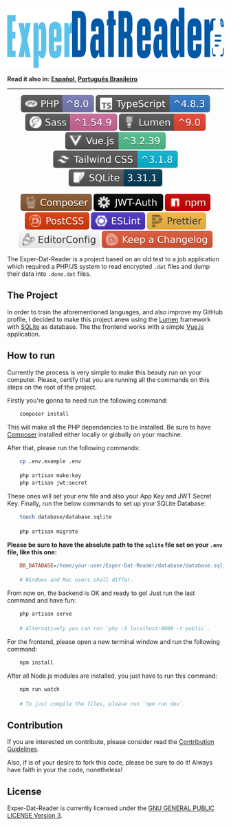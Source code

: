 <!-- markdownlint-disable MD033 MD041 -->
<p align="center">
    <a href="#exper-dat-reader">
        <img
            src="docs/assets/images/logo.png"
            alt="Exper-Dat-Reader logo"
            width="1282"
            height="140"
        />
    </a>
</p>
<!-- markdownlint-enable MD033 MD041 -->

**Read it also in: [Español], [Português Brasileiro]**

---

<!-- markdownlint-disable MD013 MD033 -->
<p align="center">
    <a href="https://www.php.net/" target="_blank"><img src="docs/assets/badges/php.svg" alt="PHP" /></a>
    <a href="https://www.typescriptlang.org/" target="_blank"><img src="docs/assets/badges/ts.svg" alt="TypeScript" /></a>
    <a href="https://sass-lang.com/" target="_blank"><img src="docs/assets/badges/sass.svg" alt="Sass" /></a>
    <a href="https://lumen.laravel.com/docs/9.x" target="_blank"><img src="docs/assets/badges/lumen.svg" alt="Lumen" /></a>
    <a href="https://vuejs.org/" target="_blank"><img src="docs/assets/badges/vue.svg" alt="Vue.js" /></a>
    <a href="https://tailwindcss.com/" target="_blank"><img src="docs/assets/badges/tailwindcss.svg" alt="Tailwind CSS" /></a>
    <a href="https://www.sqlite.org/index.html" target="_blank"><img src="docs/assets/badges/sqlite.svg" alt="SQLite" /></a>
</p>
<p align="center">
    <a href="https://getcomposer.org/" target="_blank"><img src="docs/assets/badges/composer.svg" alt="Composer" /></a>
    <a href="https://jwt.io/" target="_blank"><img src="docs/assets/badges/jwt.svg" alt="Json Web Tokens" /></a>
    <a href="https://www.npmjs.com/" target="_blank"><img src="docs/assets/badges/npm.svg" alt="npm" /></a>
    <a href="https://postcss.org/" target="_blank"><img src="docs/assets/badges/postcss.svg" alt="PostCSS" /></a>
    <a href="https://eslint.org/" target="_blank"><img src="docs/assets/badges/eslint.svg" alt="ESLint" /></a>
    <a href="https://prettier.io/" target="_blank"><img src="docs/assets/badges/prettier.svg" alt="Prettier" /></a>
    <a href="https://editorconfig.org/" target="_blank"><img src="docs/assets/badges/editorconfig.svg" alt="EditorConfig" /></a>
    <a href="https://keepachangelog.com/en/1.0.0/" target="_blank"><img src="docs/assets/badges/changelog.svg" alt="Keep a Changelog" /></a>
</p>
<!-- markdownlint-enable MD013 MD033 -->

The Exper-Dat-Reader is a project based on an old test to a job application which
required a PHP/JS system to read encrypted `.dat` files and dump their data into
`.done.dat` files.

## The Project

In order to train the aforementioned languages, and also improve my GitHub profile,
I decided to make this project anew using the [Lumen] framework with [SQLite] as
database. The the frontend works with a simple [Vue.js] application.

## How to run

Currently the process is very simple to make this beauty run on your computer. Please,
certify that you are running all the commands on this steps on the root of the project.

Firstly you're gonna to need run the following command:

```sh
    composer install
```

This will make all the PHP dependencies to be installed. Be sure to have [Composer]
installed either locally or globally on your machine.

After that, please run the following commands:

```sh
    cp .env.example .env

    php artisan make:key
    php artisan jwt:secret
```

These ones will set your env file and also your App Key and JWT Secret Key. Finally,
run the below commands to set up your SQLite Database:

```sh
    touch database/database.sqlite

    php artisan migrate
```

**Please be sure to have the absolute path to the `sqlite` file set on your `.env`**
**file, like this one:**

```ini
    DB_DATABASE=/home/your-user/Exper-Dat-Reader/database/database.sqlite

    # Windows and Mac users shall differ.
```

From now on, the backend is OK and ready to go! Just run the last command and
have fun:

```sh
    php artisan serve

    # Alternatively you can run `php -S localhost:8000 -t public`.
```

For the frontend, please open a new terminal window and run the following command:

```sh
    npm install
```

After all Node.js modules are installed, you just have to run this command:

```sh
    npm run watch

    # To just compile the files, please run `npm run dev`.
```

## Contribution

If you are interested on contribute, please consider read the [Contribution Guidelines].

Also, if is of your desire to fork this code, please be sure to do it! Always have
faith in your the code, nonetheless!

## License

Exper-Dat-Reader is currently licensed under the [GNU GENERAL PUBLIC LICENSE Version
3].

[Español]: docs/README.ES.md
[Português Brasileiro]: docs/README.PT-BR.md
[Lumen]: https://lumen.laravel.com/docs/9.x
[SQLite]: https://www.sqlite.org/index.html
[Vue.js]: https://vuejs.org/
[Composer]: https://getcomposer.org/
[Contribution Guidelines]: docs/CONTRIBUTING.md
[GNU GENERAL PUBLIC LICENSE Version 3]: LICENSE
